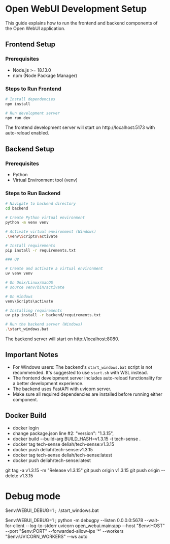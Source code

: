# Open WebUI Development Setup

This guide explains how to run the frontend and backend components of the Open WebUI application.

## Frontend Setup

### Prerequisites
- Node.js >= 18.13.0
- npm (Node Package Manager)

### Steps to Run Frontend
```bash
# Install dependencies
npm install

# Run development server
npm run dev
```

The frontend development server will start on http://localhost:5173 with auto-reload enabled.

## Backend Setup

### Prerequisites
- Python
- Virtual Environment tool (venv)

### Steps to Run Backend
```bash
# Navigate to backend directory
cd backend

# Create Python virtual environment
python -m venv venv

# Activate virtual environment (Windows)
.\venv\Scripts\activate

# Install requirements
pip install -r requirements.txt

### UV

# Create and activate a virtual environment
uv venv venv

# On Unix/Linux/macOS
# source venv/bin/activate

# On Windows
venv\Scripts\activate

# Installing requirements
uv pip install -r backend/requirements.txt

# Run the backend server (Windows)
.\start_windows.bat
```

The backend server will start on http://localhost:8080.

## Important Notes

- For Windows users: The backend's `start_windows.bat` script is not recommended. It's suggested to use `start.sh` with WSL instead.
- The frontend development server includes auto-reload functionality for a better development experience.
- The backend uses FastAPI with uvicorn server.
- Make sure all required dependencies are installed before running either component.


## Docker Build

- docker login
- change package.json line #2:	"version": "1.3.15",
- docker build --build-arg BUILD_HASH=v1.3.15 -t tech-sense .
- docker tag tech-sense deliah/tech-sense:v1.3.15
- docker push deliah/tech-sense:v1.3.15
- docker tag tech-sense deliah/tech-sense:latest
- docker push deliah/tech-sense:latest

git tag -a v1.3.15 -m "Release v1.3.15"
git push origin v1.3.15
git push origin --delete v1.3.15

# Debug mode
$env:WEBUI_DEBUG=1 ; .\start_windows.bat

$env:WEBUI_DEBUG=1 ; python -m debugpy --listen 0.0.0.0:5678 --wait-for-client --log-to-stderr uvicorn open_webui.main:app --host "$env:HOST" --port "$env:PORT" --forwarded-allow-ips '*' --workers "$env:UVICORN_WORKERS" --ws auto
